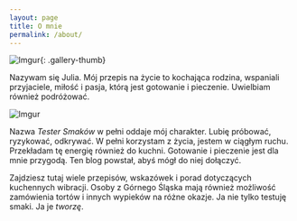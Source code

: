```yaml
---
layout: page
title: O mnie
permalink: /about/
---
```


![Imgur](https://i.imgur.com/fICQDfO.png){: .gallery-thumb}

Nazywam się Julia. Mój przepis na życie to kochająca rodzina, wspaniali przyjaciele, miłość i pasja, którą jest gotowanie i pieczenie. Uwielbiam również podróżować.

![Imgur](https://i.imgur.com/LevFESw.jpg)

Nazwa _Tester Smaków_ w pełni oddaje mój charakter. Lubię próbować, ryzykować, odkrywać. W pełni korzystam
z życia, jestem w ciągłym ruchu. Przekładam tę energię również do kuchni. Gotowanie i pieczenie jest dla mnie przygodą. Ten blog powstał, abyś mógł do niej dołączyć.

Zajdziesz tutaj wiele przepisów, wskazówek i porad dotyczących kuchennych wibracji. Osoby z Górnego Śląska mają również możliwość zamówienia tortów i innych wypieków na różne okazje. Ja nie tylko testuję smaki. Ja je _tworzę_.
